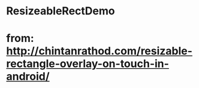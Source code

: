 # ResizeableRectDemo
# from: http://chintanrathod.com/resizable-rectangle-overlay-on-touch-in-android/
